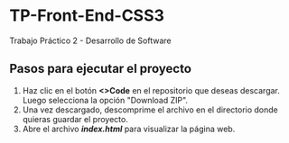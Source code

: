 # TP-Front-End-CSS3
Trabajo Práctico 2 - Desarrollo de Software

## Pasos para ejecutar el proyecto

1. Haz clic en el botón **<>Code** en el repositorio que deseas descargar. Luego selecciona la opción "Download ZIP".
2. Una vez descargado, descomprime el archivo en el directorio donde quieras guardar el proyecto.
3. Abre el archivo **_index.html_** para visualizar la página web.
